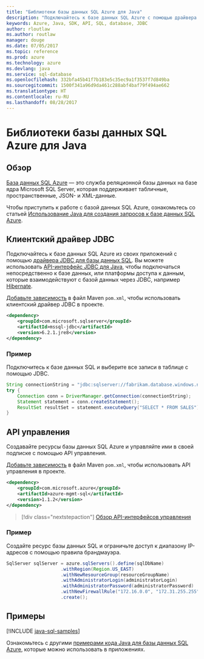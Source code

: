 ```yaml
---
title: "Библиотеки базы данных SQL Azure для Java"
description: "Подключайтесь к базе данных SQL Azure с помощью драйвера JDBC или управляйте экземплярами базы данных Azure SQL помощью API управления."
keywords: Azure, Java, SDK, API, SQL, database, JDBC
author: rloutlaw
ms.author: routlaw
manager: douge
ms.date: 07/05/2017
ms.topic: reference
ms.prod: azure
ms.technology: azure
ms.devlang: java
ms.service: sql-database
ms.openlocfilehash: 332bfa45b41f7b183e5c35ec9a1f3537f7d849ba
ms.sourcegitcommit: 1500f341a96d9da461c288abf4baf79f494ae662
ms.translationtype: HT
ms.contentlocale: ru-RU
ms.lasthandoff: 08/28/2017
---
```

# <a name="azure-sql-database-libraries-for-java"></a>Библиотеки базы данных SQL Azure для Java

## <a name="overview"></a>Обзор

[База данных SQL Azure](/azure/sql-database/sql-database-technical-overview) — это служба реляционной базы данных на базе ядра Microsoft SQL Server, которая поддерживает табличные, пространственные, JSON- и XML-данные. 

Чтобы приступить к работе с базой данных SQL Azure, ознакомьтесь со статьей [Использование Java для создания запросов к базе данных SQL Azure](/azure/sql-database/sql-database-connect-query-java).

## <a name="client-jdbc-driver"></a>Клиентский драйвер JDBC

Подключайтесь к базе данных SQL Azure из своих приложений с помощью [драйвера JDBC для базы данных SQL](/sql/connect/jdbc/microsoft-jdbc-driver-for-sql-server). Вы можете использовать [API-интерфейс JDBC для Java](https://docs.oracle.com/javase/8/docs/technotes/guides/jdbc/), чтобы подключаться непосредственно к базе данных, или платформы доступа к данным, которые взаимодействуют с базой данных через JDBC, например [Hibernate](http://hibernate.org/).

[Добавьте зависимость](https://maven.apache.org/guides/getting-started/index.html#How_do_I_use_external_dependencies) в файл Maven `pom.xml`, чтобы использовать клиентский драйвер JDBC в проекте.


```XML
<dependency>
    <groupId>com.microsoft.sqlserver</groupId>
    <artifactId>mssql-jdbc</artifactId>
    <version>6.2.1.jre8</version>
</dependency>
```   

### <a name="example"></a>Пример

Подключитесь к базе данных SQL и выберите все записи в таблице с помощью JDBC.

```java
String connectionString = "jdbc:sqlserver://fabrikam.database.windows.net:1433;database=fiber;user=raisa;password=testpass;encrypt=true;hostNameInCertificate=*.database.windows.net;loginTimeout=30;";
try {
    Connection conn = DriverManager.getConnection(connectionString);
    Statement statement = conn.createStatement();
    ResultSet resultSet = statement.executeQuery("SELECT * FROM SALES");
}  
```

## <a name="management-api"></a>API управления

Создавайте ресурсы базы данных SQL Azure и управляйте ими в своей подписке с помощью API управления.   

[Добавьте зависимость](https://maven.apache.org/guides/getting-started/index.html#How_do_I_use_external_dependencies) в файл Maven `pom.xml`, чтобы использовать API управления в проекте.


```XML
<dependency>
    <groupId>com.microsoft.azure</groupId>
    <artifactId>azure-mgmt-sql</artifactId>
    <version>1.1.2</version>
</dependency>
```

> [!div class="nextstepaction"]
> [Обзор API-интерфейсов управления](/java/api/overview/azure/sql/managementapi)

### <a name="example"></a>Пример

Создайте ресурс базы данных SQL и ограничьте доступ к диапазону IP-адресов с помощью правила брандмауэра.

```java
SqlServer sqlServer = azure.sqlServers().define(sqlDbName)
                    .withRegion(Region.US_EAST)
                    .withNewResourceGroup(resourceGroupName)
                    .withAdministratorLogin(administratorLogin)
                    .withAdministratorPassword(administratorPassword)
                    .withNewFirewallRule("172.16.0.0", "172.31.255.255")
                    .create();
```

## <a name="samples"></a>Примеры

[!INCLUDE [java-sql-samples](../docs-ref-conceptual/includes/sql.md)]

Ознакомьтесь с другими [примерами кода Java для базы данных SQL Azure](https://azure.microsoft.com/resources/samples/?platform=java&term=SQL), которые можно использовать в приложениях.